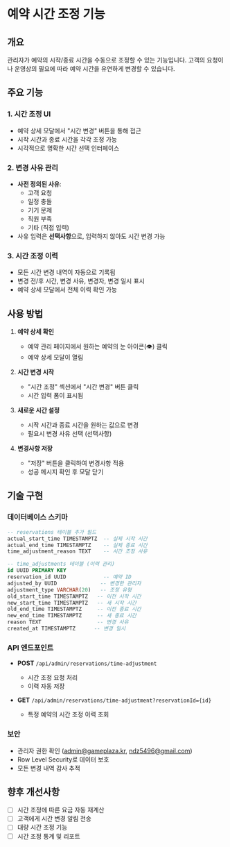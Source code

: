 # 예약 시간 조정 기능

## 개요
관리자가 예약의 시작/종료 시간을 수동으로 조정할 수 있는 기능입니다. 고객의 요청이나 운영상의 필요에 따라 예약 시간을 유연하게 변경할 수 있습니다.

## 주요 기능

### 1. 시간 조정 UI
- 예약 상세 모달에서 "시간 변경" 버튼을 통해 접근
- 시작 시간과 종료 시간을 각각 조정 가능
- 시각적으로 명확한 시간 선택 인터페이스

### 2. 변경 사유 관리
- **사전 정의된 사유**:
  - 고객 요청
  - 일정 충돌
  - 기기 문제
  - 직원 부족
  - 기타 (직접 입력)
- 사유 입력은 **선택사항**으로, 입력하지 않아도 시간 변경 가능

### 3. 시간 조정 이력
- 모든 시간 변경 내역이 자동으로 기록됨
- 변경 전/후 시간, 변경 사유, 변경자, 변경 일시 표시
- 예약 상세 모달에서 전체 이력 확인 가능

## 사용 방법

1. **예약 상세 확인**
   - 예약 관리 페이지에서 원하는 예약의 눈 아이콘(👁) 클릭
   - 예약 상세 모달이 열림

2. **시간 변경 시작**
   - "시간 조정" 섹션에서 "시간 변경" 버튼 클릭
   - 시간 입력 폼이 표시됨

3. **새로운 시간 설정**
   - 시작 시간과 종료 시간을 원하는 값으로 변경
   - 필요시 변경 사유 선택 (선택사항)

4. **변경사항 저장**
   - "저장" 버튼을 클릭하여 변경사항 적용
   - 성공 메시지 확인 후 모달 닫기

## 기술 구현

### 데이터베이스 스키마
```sql
-- reservations 테이블 추가 필드
actual_start_time TIMESTAMPTZ  -- 실제 시작 시간
actual_end_time TIMESTAMPTZ    -- 실제 종료 시간
time_adjustment_reason TEXT    -- 시간 조정 사유

-- time_adjustments 테이블 (이력 관리)
id UUID PRIMARY KEY
reservation_id UUID            -- 예약 ID
adjusted_by UUID              -- 변경한 관리자
adjustment_type VARCHAR(20)   -- 조정 유형
old_start_time TIMESTAMPTZ   -- 이전 시작 시간
new_start_time TIMESTAMPTZ   -- 새 시작 시간
old_end_time TIMESTAMPTZ     -- 이전 종료 시간
new_end_time TIMESTAMPTZ     -- 새 종료 시간
reason TEXT                  -- 변경 사유
created_at TIMESTAMPTZ      -- 변경 일시
```

### API 엔드포인트
- **POST** `/api/admin/reservations/time-adjustment`
  - 시간 조정 요청 처리
  - 이력 자동 저장
  
- **GET** `/api/admin/reservations/time-adjustment?reservationId={id}`
  - 특정 예약의 시간 조정 이력 조회

### 보안
- 관리자 권한 확인 (admin@gameplaza.kr, ndz5496@gmail.com)
- Row Level Security로 데이터 보호
- 모든 변경 내역 감사 추적

## 향후 개선사항
- [ ] 시간 조정에 따른 요금 자동 재계산
- [ ] 고객에게 시간 변경 알림 전송
- [ ] 대량 시간 조정 기능
- [ ] 시간 조정 통계 및 리포트